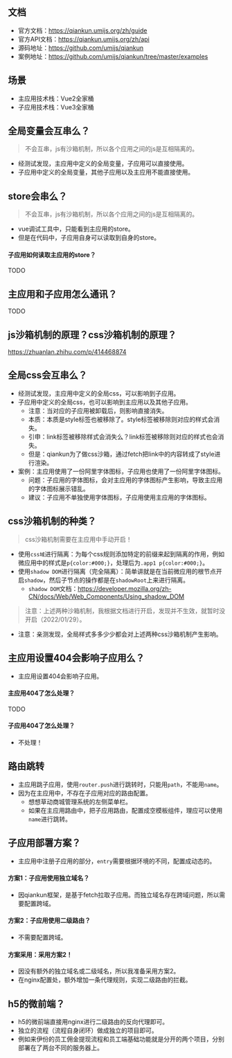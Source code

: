 ## 文档
* 官方文档：https://qiankun.umijs.org/zh/guide
* 官方API文档：https://qiankun.umijs.org/zh/api
* 源码地址：https://github.com/umijs/qiankun
* 案例地址：https://github.com/umijs/qiankun/tree/master/examples

## 场景
* 主应用技术栈：Vue2全家桶
* 子应用技术栈：Vue3全家桶

## 全局变量会互串么？
> 不会互串，js有沙箱机制，所以各个应用之间的js是互相隔离的。
* 经测试发现，主应用中定义的全局变量，子应用可以直接使用。
* 子应用中定义的全局变量，其他子应用以及主应用不能直接使用。

## store会串么？
> 不会互串，js有沙箱机制，所以各个应用之间的js是互相隔离的。
* vue调试工具中，只能看到主应用的store。
* 但是在代码中，子应用自身可以读取到自身的store。
#### 子应用如何读取主应用的store？
TODO

## 主应用和子应用怎么通讯？
TODO

## js沙箱机制的原理？css沙箱机制的原理？
https://zhuanlan.zhihu.com/p/414468874

## 全局css会互串么？
* 经测试发现，主应用中定义的全局css，可以影响到子应用。
* 子应用中定义的全局css，也可以影响到主应用以及其他子应用。
  - 注意：当对应的子应用被卸载后，则影响直接消失。
  - 本质：本质是style标签也被移除了。style标签被移除则对应的样式会消失。
  - 引申：link标签被移除样式会消失么？link标签被移除则对应的样式也会消失。
  - 但是：qiankun为了做css沙箱，通过fetch把link中的内容转成了style进行渲染。
* 案例：主应用使用了一份阿里字体图标，子应用也使用了一份阿里字体图标。
  - 问题：子应用的字体图标，会对主应用的字体图标产生影响，导致主应用的字体图标展示错乱。
  - 建议：子应用不单独使用字体图标，子应用使用主应用的字体图标。

## css沙箱机制的种类？
> css沙箱机制需要在主应用中手动开启！
* 使用`css域`进行隔离：为每个css规则添加特定的前缀来起到隔离的作用，例如微应用中的样式是`p{color:#000;}`，处理后为`.app1 p{color:#000;}`。
* 使用`shadow DOM`进行隔离（完全隔离）：简单讲就是在当前微应用的根节点开启`shadow`，然后子节点的操作都是在`shadowRoot`上来进行隔离。
  - `shadow DOM`文档：https://developer.mozilla.org/zh-CN/docs/Web/Web_Components/Using_shadow_DOM
> 注意：上述两种沙箱机制，我根据文档进行开启，发现并不生效，就暂时没开启（2022/01/29）。
* 注意：亲测发现，全局样式多多少少都会对上述两种css沙箱机制产生影响。

## 主应用设置404会影响子应用么？
* 主应用设置404会影响子应用。
#### 主应用404了怎么处理？
TODO
#### 子应用404了怎么处理？
* 不处理！

## 路由跳转
* 主应用跳子应用，使用`router.push`进行跳转时，只能用`path`，不能用`name`。
* 因为在主应用中，不存在子应用对应的路由配置。
  - 想想草动商城管理系统的左侧菜单栏。
  - 如果在主应用路由中，把子应用路由，配置成空模板组件，理应可以使用`name`进行跳转。

## 子应用部署方案？
* 主应用中注册子应用的部分，`entry`需要根据环境的不同，配置成动态的。
#### 方案1：子应用使用独立域名？
* 因qiankun框架，是基于fetch拉取子应用。而独立域名存在跨域问题，所以需要配置跨域。
#### 方案2：子应用使用二级路由？
* 不需要配置跨域。
#### 方案采用：采用方案2！
* 因没有额外的独立域名或二级域名，所以我准备采用方案2。
* 在nginx配置处，额外增加一条代理规则，实现二级路由的拦截。

## h5的微前端？
* h5的微前端直接用nginx进行二级路由的反向代理即可。
* 独立的流程（流程自身闭环）做成独立的项目即可。
* 例如来伊份的员工佣金提现流程和员工端基础功能就是分开的两个项目，分别部署在了两台不同的服务器上。
